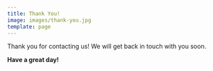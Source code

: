```yaml
---
title: Thank You!
image: images/thank-you.jpg
template: page
---
```


Thank you for contacting us! We will get back in touch with you soon.

**Have a great day!**